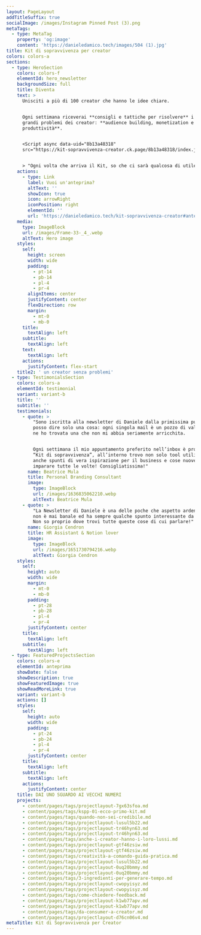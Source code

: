 ```yaml
---
layout: PageLayout
addTitleSuffix: true
socialImage: /images/Instagram Pinned Post (3).png
metaTags:
  - type: MetaTag
    property: 'og:image'
    content: 'https://danieledamico.tech/images/504 (1).jpg'
title: Kit di sopravvivenza per creator
colors: colors-a
sections:
  - type: HeroSection
    colors: colors-f
    elementId: hero_newsletter
    backgroundSize: full
    title: Diventa
    text: >
      Unisciti a più di 100 creator che hanno le idee chiare.


      Ogni settimana riceverai **consigli e tattiche per risolvere** i 3 più
      grandi problemi dei creator: **audience building, monetization e
      produttività**.


      <Script async data-uid="8b13a48318"
      src="https://kit-sopravvivenza-creator.ck.page/8b13a48318/index.js"/>


      > "Ogni volta che arriva il Kit, so che ci sarà qualcosa di utile!"
    actions:
      - type: Link
        label: Vuoi un'anteprima?
        altText: ''
        showIcon: true
        icon: arrowRight
        iconPosition: right
        elementId: ''
        url: 'https://danieledamico.tech/kit-sopravvivenza-creator#anteprima'
    media:
      type: ImageBlock
      url: /images/Frame-33-_4_.webp
      altText: Hero image
    styles:
      self:
        height: screen
        width: wide
        padding:
          - pt-14
          - pb-14
          - pl-4
          - pr-4
        alignItems: center
        justifyContent: center
        flexDirection: row
        margin:
          - mt-0
          - mb-0
      title:
        textAlign: left
      subtitle:
        textAlign: left
      text:
        textAlign: left
      actions:
        justifyContent: flex-start
    title2: ' un creator senza problemi'
  - type: TestimonialsSection
    colors: colors-a
    elementId: testimonial
    variant: variant-b
    title: ''
    subtitle: ''
    testimonials:
      - quote: >
          "Sono iscritta alla newsletter di Daniele dalla primissima puntata e
          posso dire solo una cosa: ogni singola mail è un pozzo di valore, non
          ne ho trovata una che non mi abbia seriamente arricchita.


          Ogni settimana il mio appuntamento preferito nell’inbox è proprio il
          “Kit di sopravvivenza”, all’interno trovo non solo tool utilissimi, ma
          anche spunti di vera ispirazione per il business e cose nuove da
          imparare tutte le volte! Consigliatissima!"
        name: Beatrice Mula
        title: Personal Branding Consultant
        image:
          type: ImageBlock
          url: /images/1636835062210.webp
          altText: Beatrice Mula
      - quote: >
          "La Newsletter di Daniele è una delle poche che aspetto ardentemente,
          non è mai banale ed ha sempre qualche spunto interessante da salvare!
          Non so proprio dove trovi tutte queste cose di cui parlare!"
        name: Giorgia Cendron
        title: HR Assistant & Notion lover
        image:
          type: ImageBlock
          url: /images/1651730794216.webp
          altText: Giorgia Cendron
    styles:
      self:
        height: auto
        width: wide
        margin:
          - mt-0
          - mb-0
        padding:
          - pt-28
          - pb-28
          - pl-4
          - pr-4
        justifyContent: center
      title:
        textAlign: left
      subtitle:
        textAlign: left
  - type: FeaturedProjectsSection
    colors: colors-e
    elementId: anteprima
    showDate: false
    showDescription: true
    showFeaturedImage: true
    showReadMoreLink: true
    variant: variant-b
    actions: []
    styles:
      self:
        height: auto
        width: wide
        padding:
          - pt-24
          - pb-24
          - pl-4
          - pr-4
        justifyContent: center
      title:
        textAlign: left
      subtitle:
        textAlign: left
      actions:
        justifyContent: center
    title: DAI UNO SGUARDO AI VECCHI NUMERI
    projects:
      - content/pages/tags/projectlayout-7gx63sfoa.md
      - content/pages/tags/kspp-01-ecco-primo-kit.md
      - content/pages/tags/quando-non-sei-credibile.md
      - content/pages/tags/projectlayout-lusul5b22.md
      - content/pages/tags/projectlayout-tr46hyn63.md
      - content/pages/tags/projectlayout-tr46hyn63.md
      - content/pages/tags/anche-i-creator-hanno-i-loro-lussi.md
      - content/pages/tags/projectlayout-gtf46zsiw.md
      - content/pages/tags/projectlayout-gtf46zsiw.md
      - content/pages/tags/creatività-a-comando-guida-pratica.md
      - content/pages/tags/projectlayout-lusul5b22.md
      - content/pages/tags/projectlayout-0uq20bmmy.md
      - content/pages/tags/projectlayout-0uq20bmmy.md
      - content/pages/tags/3-ingredienti-per-generare-tempo.md
      - content/pages/tags/projectlayout-cwopyisyz.md
      - content/pages/tags/projectlayout-cwopyisyz.md
      - content/pages/tags/come-chiedere-feedback.md
      - content/pages/tags/projectlayout-k1wb77apv.md
      - content/pages/tags/projectlayout-k1wb77apv.md
      - content/pages/tags/da-consumer-a-creator.md
      - content/pages/tags/projectlayout-d76cn06v4.md
metaTitle: Kit di Sopravvivenza per Creator
---
```

